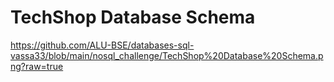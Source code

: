 # TechShop Database Schema

https://github.com/ALU-BSE/databases-sql-vassa33/blob/main/nosql_challenge/TechShop%20Database%20Schema.png?raw=true 
